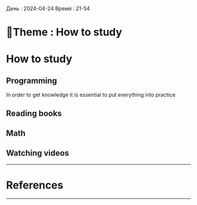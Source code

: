 День : 2024-04-24 
Время : 21-54



# 💭Theme : How to study


# How to study



## Programming 

In order to get knowledge it is essential to put everything into practice

## Reading books


## Math 


## Watching videos



---
# References



---

